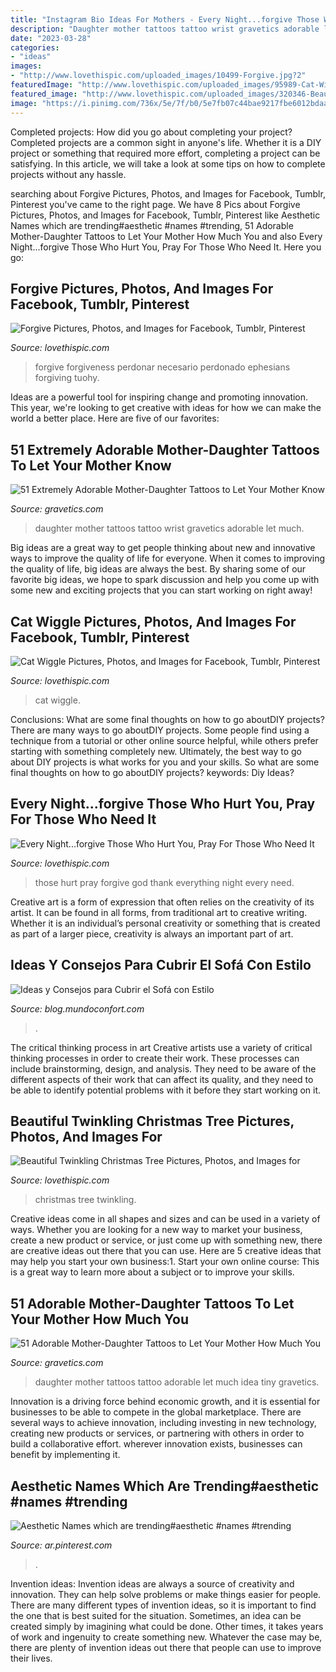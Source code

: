 ```yaml
---
title: "Instagram Bio Ideas For Mothers - Every Night...forgive Those Who Hurt You, Pray For Those Who Need It"
description: "Daughter mother tattoos tattoo wrist gravetics adorable let much"
date: "2023-03-28"
categories:
- "ideas"
images:
- "http://www.lovethispic.com/uploaded_images/10499-Forgive.jpg?2"
featuredImage: "http://www.lovethispic.com/uploaded_images/95989-Cat-Wiggle.gif?1"
featured_image: "http://www.lovethispic.com/uploaded_images/320346-Beautiful-Twinkling-Christmas-Tree.gif"
image: "https://i.pinimg.com/736x/5e/7f/b0/5e7fb07c44bae9217fbe6012bdaa2e44.jpg"
---
```



Completed projects: How did you go about completing your project?
Completed projects are a common sight in anyone's life. Whether it is a DIY project or something that required more effort, completing a project can be satisfying. In this article, we will take a look at some tips on how to complete projects without any hassle.

	

		
searching about Forgive Pictures, Photos, and Images for Facebook, Tumblr, Pinterest you've came to the right page. We have 8 Pics about Forgive Pictures, Photos, and Images for Facebook, Tumblr, Pinterest like Aesthetic Names which are trending#aesthetic #names #trending, 51 Adorable Mother-Daughter Tattoos to Let Your Mother How Much You and also Every Night...forgive Those Who Hurt You, Pray For Those Who Need It. Here you go:
		
    
## Forgive Pictures, Photos, And Images For Facebook, Tumblr, Pinterest

<img loading=lazy src="http://www.lovethispic.com/uploaded_images/10499-Forgive.jpg?2" onerror="this.onerror=null;this.src='https://tse4.mm.bing.net/th?id=OIP.FMrxn2TTu2XSl7uRp3glBgHaKr&amp;pid=15.1';" alt="Forgive Pictures, Photos, and Images for Facebook, Tumblr, Pinterest">

_Source: lovethispic.com_

>forgive forgiveness perdonar necesario perdonado ephesians forgiving tuohy. 

	

Ideas are a powerful tool for inspiring change and promoting innovation. This year, we're looking to get creative with ideas for how we can make the world a better place. Here are five of our favorites: 

    
## 51 Extremely Adorable Mother-Daughter Tattoos To Let Your Mother Know

<img loading=lazy src="http://www.gravetics.com/wp-content/uploads/2017/07/Little-Tattoo-On-Wrist.jpg" onerror="this.onerror=null;this.src='https://tse1.mm.bing.net/th?id=OIP.uNVGALFj5TsxN5dKb1VeZQHaJ4&amp;pid=15.1';" alt="51 Extremely Adorable Mother-Daughter Tattoos to Let Your Mother Know">

_Source: gravetics.com_

>daughter mother tattoos tattoo wrist gravetics adorable let much. 

	

Big ideas are a great way to get people thinking about new and innovative ways to improve the quality of life for everyone. When it comes to improving the quality of life, big ideas are always the best. By sharing some of our favorite big ideas, we hope to spark discussion and help you come up with some new and exciting projects that you can start working on right away!

    
## Cat Wiggle Pictures, Photos, And Images For Facebook, Tumblr, Pinterest

<img loading=lazy src="http://www.lovethispic.com/uploaded_images/95989-Cat-Wiggle.gif?1" onerror="this.onerror=null;this.src='https://tse1.mm.bing.net/th?id=OIP.Sgo9cOK1OGp-sprLE8eNcwAAAA&amp;pid=15.1';" alt="Cat Wiggle Pictures, Photos, and Images for Facebook, Tumblr, Pinterest">

_Source: lovethispic.com_

>cat wiggle. 

	

Conclusions: What are some final thoughts on how to go aboutDIY projects?
There are many ways to go aboutDIY projects. Some people find using a technique from a tutorial or other online source helpful, while others prefer starting with something completely new. Ultimately, the best way to go about DIY projects is what works for you and your skills. So what are some final thoughts on how to go aboutDIY projects? keywords: Diy Ideas?

    
## Every Night...forgive Those Who Hurt You, Pray For Those Who Need It

<img loading=lazy src="http://www.lovethispic.com/uploaded_images/389106-Every-Night...forgive-Those-Who-Hurt-You-Pray-For-Those-Who-Need-It-And-Thank-God-For-Everything-You-Have.jpg" onerror="this.onerror=null;this.src='https://tse3.mm.bing.net/th?id=OIP.0xVRg5J_H4pnwwFjp3e9PgHaKn&amp;pid=15.1';" alt="Every Night...forgive Those Who Hurt You, Pray For Those Who Need It">

_Source: lovethispic.com_

>those hurt pray forgive god thank everything night every need. 

	

Creative art is a form of expression that often relies on the creativity of its artist. It can be found in all forms, from traditional art to creative writing. Whether it is an individual’s personal creativity or something that is created as part of a larger piece, creativity is always an important part of art.

    
## Ideas Y Consejos Para Cubrir El Sofá Con Estilo

<img loading=lazy src="https://blog.mundoconfort.com/wp-content/uploads/2019/03/gris_mostaza.png" onerror="this.onerror=null;this.src='https://tse3.mm.bing.net/th?id=OIP.puIpvniB4P4fdtzmkDWtEAHaI5&amp;pid=15.1';" alt="Ideas y Consejos para Cubrir el Sofá con Estilo">

_Source: blog.mundoconfort.com_

>. 

	

The critical thinking process in art
Creative artists use a variety of critical thinking processes in order to create their work. These processes can include brainstorming, design, and analysis. They need to be aware of the different aspects of their work that can affect its quality, and they need to be able to identify potential problems with it before they start working on it.

    
## Beautiful Twinkling Christmas Tree Pictures, Photos, And Images For

<img loading=lazy src="http://www.lovethispic.com/uploaded_images/320346-Beautiful-Twinkling-Christmas-Tree.gif" onerror="this.onerror=null;this.src='https://tse2.mm.bing.net/th?id=OIP.ihfQ7jVjXQDJMuBvxSBI5QAAAA&amp;pid=15.1';" alt="Beautiful Twinkling Christmas Tree Pictures, Photos, and Images for">

_Source: lovethispic.com_

>christmas tree twinkling. 

	

Creative ideas come in all shapes and sizes and can be used in a variety of ways. Whether you are looking for a new way to market your business, create a new product or service, or just come up with something new, there are creative ideas out there that you can use. Here are 5 creative ideas that may help you start your own business:1. Start your own online course: This is a great way to learn more about a subject or to improve your skills.

    
## 51 Adorable Mother-Daughter Tattoos To Let Your Mother How Much You

<img loading=lazy src="https://www.gravetics.com/wp-content/uploads/2017/07/Tiny-Mother-Daughter-Tattoo-Idea.jpg" onerror="this.onerror=null;this.src='https://tse3.mm.bing.net/th?id=OIP.6F8OFgN8f7td6TtLI16IYgHaJQ&amp;pid=15.1';" alt="51 Adorable Mother-Daughter Tattoos to Let Your Mother How Much You">

_Source: gravetics.com_

>daughter mother tattoos tattoo adorable let much idea tiny gravetics. 

	

Innovation is a driving force behind economic growth, and it is essential for businesses to be able to compete in the global marketplace. There are several ways to achieve innovation, including investing in new technology, creating new products or services, or partnering with others in order to build a collaborative effort. wherever innovation exists, businesses can benefit by implementing it.

    
## Aesthetic Names Which Are Trending#aesthetic #names #trending

<img loading=lazy src="https://i.pinimg.com/736x/5e/7f/b0/5e7fb07c44bae9217fbe6012bdaa2e44.jpg" onerror="this.onerror=null;this.src='https://tse2.mm.bing.net/th?id=OIP.ZAFt4-1WmpBsn_WzyK0KOwHaLH&amp;pid=15.1';" alt="Aesthetic Names which are trending#aesthetic #names #trending">

_Source: ar.pinterest.com_

>. 

	

Invention ideas:
Invention ideas are always a source of creativity and innovation. They can help solve problems or make things easier for people. There are many different types of invention ideas, so it is important to find the one that is best suited for the situation. Sometimes, an idea can be created simply by imagining what could be done. Other times, it takes years of work and ingenuity to create something new. Whatever the case may be, there are plenty of invention ideas out there that people can use to improve their lives.

